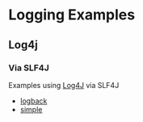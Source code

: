 # Logging Examples

## Log4j

### Via SLF4J

Examples using [Log4J](../README.md) via SLF4J

* [logback](./logback/README.md)
* [simple](./simple/README.md)
